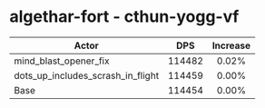 # algethar-fort - cthun-yogg-vf
| Actor | DPS | Increase |
|---|:---:|:---:|
|mind_blast_opener_fix|114482|0.02%|
|dots_up_includes_scrash_in_flight|114459|0.00%|
|Base|114454|0.00%|
